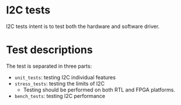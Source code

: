 # I2C tests

I2C tests intent is to test both the hardware and software driver.


# Test descriptions

The test is separated in three parts:
- `unit_tests`: testing I2C individual features
- `stress_tests`: testing the limits of I2C
  - Testing should be performed on both RTL and FPGA platforms.
- `bench_tests`: testing I2C performance
